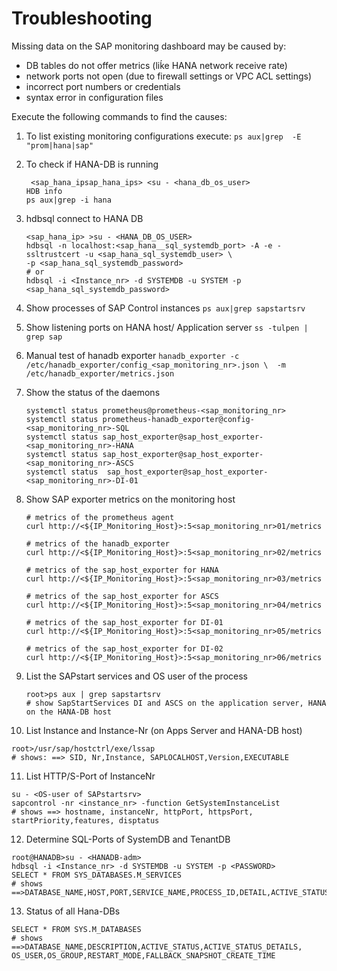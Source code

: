 
# Troubleshooting

Missing data on the SAP monitoring dashboard may be caused by:
* DB tables do not offer metrics (liḱe HANA network receive rate)
* network ports not open (due to firewall settings or VPC ACL settings)
* incorrect port numbers or credentials
* syntax error in configuration files

Execute the following commands to find the causes:

1. To list existing monitoring configurations execute:
`ps aux|grep  -E "prom|hana|sap"`



2. To check if HANA-DB is running
   ```
    <sap_hana_ipsap_hana_ips> <su - <hana_db_os_user>
   HDB info
   ps aux|grep -i hana
   ```

3. hdbsql connect to HANA DB
   ```
   <sap_hana_ip> >su - <HANA_DB_OS_USER>
   hdbsql -n localhost:<sap_hana__sql_systemdb_port> -A -e -ssltrustcert -u <sap_hana_sql_systemdb_user> \
   -p <sap_hana_sql_systemdb_password>
   # or
   hdbsql -i <Instance_nr> -d SYSTEMDB -u SYSTEM -p <sap_hana_sql_systemdb_password>
   ```
4. Show processes of SAP Control instances
   `ps aux|grep sapstartsrv`

5. Show listening ports on HANA host/ Application server
   `ss -tulpen | grep sap`
6. Manual test of hanadb exporter
   `hanadb_exporter -c /etc/hanadb_exporter/config_<sap_monitoring_nr>.json \  -m /etc/hanadb_exporter/metrics.json`
7. Show the status of the daemons
   ```
   systemctl status prometheus@prometheus-<sap_monitoring_nr>
   systemctl status prometheus-hanadb_exporter@config-<sap_monitoring_nr>-SQL
   systemctl status sap_host_exporter@sap_host_exporter-<sap_monitoring_nr>-HANA
   systemctl status sap_host_exporter@sap_host_exporter-<sap_monitoring_nr>-ASCS
   systemctl status  sap_host_exporter@sap_host_exporter-<sap_monitoring_nr>-DI-01
   ```

8. Show SAP exporter metrics on the monitoring host
   ```
   # metrics of the prometheus agent
   curl http://<${IP_Monitoring_Host}>:5<sap_monitoring_nr>01/metrics

   # metrics of the hanadb_exporter
   curl http://<${IP_Monitoring_Host}>:5<sap_monitoring_nr>02/metrics

   # metrics of the sap_host_exporter for HANA
   curl http://<${IP_Monitoring_Host}>:5<sap_monitoring_nr>03/metrics

   # metrics of the sap_host_exporter for ASCS
   curl http://<${IP_Monitoring_Host}>:5<sap_monitoring_nr>04/metrics

   # metrics of the sap_host_exporter for DI-01
   curl http://<${IP_Monitoring_Host}>:5<sap_monitoring_nr>05/metrics

   # metrics of the sap_host_exporter for DI-02
   curl http://<${IP_Monitoring_Host}>:5<sap_monitoring_nr>06/metrics
   ```

9. List the SAPstart services and OS user of the process
   ```
   root>ps aux | grep sapstartsrv
   # show SapStartServices DI and ASCS on the application server, HANA on the HANA-DB host
   ```

10. List Instance and Instance-Nr (on Apps Server and HANA-DB host)
   ```
   root>/usr/sap/hostctrl/exe/lssap
   # shows: ==> SID, Nr,Instance, SAPLOCALHOST,Version,EXECUTABLE
   ```

11. List HTTP/S-Port of InstanceNr
   ```
   su - <OS-user of SAPstartsrv>
   sapcontrol -nr <instance_nr> -function GetSystemInstanceList
   # shows ==> hostname, instanceNr, httpPort, httpsPort, startPriority,features, disptatus
   ```

12. Determine SQL-Ports of SystemDB and TenantDB
   ```
   root@HANADB>su - <HANADB-adm>
   hdbsql -i <Instance_nr> -d SYSTEMDB -u SYSTEM -p <PASSWORD>
   SELECT * FROM SYS_DATABASES.M_SERVICES
   # shows ==>DATABASE_NAME,HOST,PORT,SERVICE_NAME,PROCESS_ID,DETAIL,ACTIVE_STATUS,SQL_PORT,COORDINATOR_TYPE,IS_DATABASE_LOCAL
   ```

13. Status of all Hana-DBs
   ```
   SELECT * FROM SYS.M_DATABASES
   # shows ==>DATABASE_NAME,DESCRIPTION,ACTIVE_STATUS,ACTIVE_STATUS_DETAILS,
   OS_USER,OS_GROUP,RESTART_MODE,FALLBACK_SNAPSHOT_CREATE_TIME
   ```
